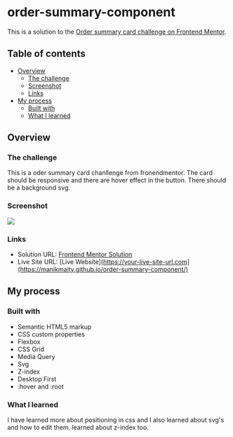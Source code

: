 # order-summary-component
This is a solution to the [Order summary card challenge on Frontend Mentor](https://www.frontendmentor.io/challenges/order-summary-component-QlPmajDUj).

## Table of contents

- [Overview](#overview)
  - [The challenge](#the-challenge)
  - [Screenshot](#screenshot)
  - [Links](#links)
- [My process](#my-process)
  - [Built with](#built-with)
  - [What I learned](#what-i-learned)

## Overview

### The challenge

This is a oder summary card chanllenge from fronendmentor. The card should be responsive and there are hover effect in the button. There should be a background svg.

### Screenshot

![](./images/desktop-design.jpg)

### Links

- Solution URL: [Frontend Mentor Solution](https://your-solution-url.com)
- Live Site URL: [Live Website](https://your-live-site-url.com](https://manikmaity.github.io/order-summary-component/)

## My process

### Built with

- Semantic HTML5 markup
- CSS custom properties
- Flexbox
- CSS Grid
- Media Query
- Svg
- Z-index
- Desktop First
- :hover and :root

### What I learned

I have learned more about positioning in css and I also learned about svg's and how to edit them. learned about z-index too.
